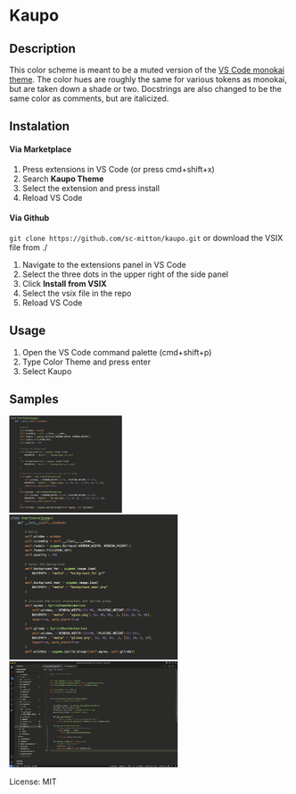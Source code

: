 # Kaupo

## Description

This color scheme is meant to be a muted version of the [VS Code monokai theme](https://github.com/microsoft/vscode/tree/main/extensions/theme-monokai).
The color hues are roughly the same for various tokens as monokai, but are taken
down a shade or two. Docstrings are also changed to be the same color as comments,
but are italicized.

## Instalation

#### Via Marketplace

1. Press extensions in VS Code (or press cmd+shift+x)
2. Search **Kaupo Theme**
3. Select the extension and press install
4. Reload VS Code

#### Via Github

`git clone https://github.com/sc-mitton/kaupo.git`
or download the VSIX file from ./

1. Navigate to the extensions panel in VS Code
2. Select the three dots in the upper right of the side panel
3. Click **Install from VSIX**
4. Select the vsix file in the repo
5. Reload VS Code

## Usage

1. Open the VS Code command palette (cmd+shift+p)
2. Type Color Theme and press enter
3. Select Kaupo

## Samples

<img src="images/image2.png" alt="image" width="40%">
<img src="images/image2.png" alt="image" width="60%">
<img src="images/fullscreen.png" alt="image" width="60%">

License: MIT
